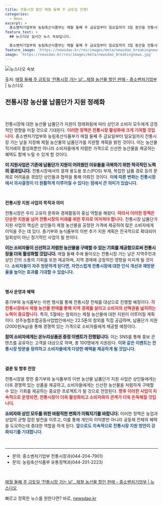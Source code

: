 ```yaml
---
title: 전통시장 할인 매월 둘째 주 금토일 진행!
categories:
  - News
excerpt: >
  중소벤처기업부와 농림축산식품부는 매월 둘째 주 금요일부터 일요일까지 3일 동안을 전통시장 가는 날!로 정해 …
feature_text: >
  ## 뉴스다오 실시간 뉴스 속보입니다.

  중소벤처기업부와 농림축산식품부는 매월 둘째 주 금요일부터 일요일까지 3일 동안을 전통시장 가는 날!로 정해 …
feature_image: 'https://newsdao.kr/res/images/meta/newsdao_breakingnews.jpg'
image: 'https://newsdao.kr/res/images/meta/newsdao_breakingnews.jpg'
---
```


![뉴스다오 속보](https://newsdao.kr/res/images/meta/newsdao_breakingnews.jpg)

<p>출처: <a href="https://newsdao.kr/3768" rel="dofollow">매월 둘째 주 금토일 ‘전통시장 가는 날’…제철 농산물 할인 판매 - 중소벤처기업부</a> | 뉴스다오</p>

<h2 data-ke-size="size26">전통시장 농산물 납품단가 지원 정례화</h2>

<p data-ke-size="size16">&nbsp;</p>

전통시장에 대한 농산물 납품단가 지원이 정례화됨에 따라 상인과 소비자 모두에게 긍정적인 영향을 미칠 것으로 기대된다. <b><span style="color: #ee2323;">이러한 정책은 전통시장 활성화에 크게 기여할 것입니다.</span></b> 중소벤처기업부와 농림축산식품부가 매월 둘째 주 금요일부터 일요일까지 전통시장 가는 날을 지정해 제철 농산물의 납품단가를 지원할 계획을 밝힌 것이다. 이는 농산물 직거래의 활성화뿐만 아니라 소비자들에게 저렴한 가격으로 신선한 농산물을 제공하는 혜택도 함께 누릴 수 있게 할 것이다.

<b><span style="background-color: #21538527;">이 지원사업은 기존에 납품단가 지원이 어려웠던 이유들을 극복하기 위한 적극적인 노력의 결과입니다.</span></b> 전통시장에서의 결제 용도용 포스(POS) 부재, 복잡한 납품 경로 등의 문제로 어려움을 겪었던 상인들과 협력을 통해 이뤄진 것이다. <b><span style="color: #1a5490;">이에 따른 변화는 전통시장에서 의사결정이 더 원활하게 이루어질 수 있다는 점에서 큰 의미가 있습니다.</span></b>

<p data-ke-size="size16">&nbsp;</p>

<b>전통시장 지원 사업의 목적과 의미</b>

전통시장은 우리 고유의 문화와 경제활동의 중심 역할을 해왔다. <b><span style="color: #ee2323;">따라서 이러한 정책은 단순한 지원을 넘어 전통시장의 미래를 위한 투자로 여겨져야 합니다.</span></b> 전통시장 납품단가 지원 사업의 핵심은 상인들이 제철 농산물을 공정한 가격에 제공하여 많은 소비자에게 이익을 주는 데 있다. 중기부와 농식품부의 이번 추가 지원 계획은 전국적으로 확대되어 일회성이 아닌 정기적인 사업이 될 판이다.

<b><span style="background-color: #21538527;">이는 소비자들이 신선하고 저렴한 농산물을 구매할 수 있는 기회를 제공함으로써 전통시장을 더욱 활성화할 것입니다.</span></b> 매월 둘째 주에 돌아오는 전통시장 가는 날은 지역주민과 상인 간의 소통의 기회를 또한 제공하며, 지역 경제에 긍정적인 영향을 미치게 될 것이다. <b><span style="color: #1a5490;">소비자들이 자주 방문하게 된다면, 자연스럽게 전통시장에 대한 인식 개선과 재방문율을 높이는 효과를 기대할 수 있습니다.</span></b>

<p data-ke-size="size16">&nbsp;</p>

<b>행사 운영과 혜택</b>

중기부와 농식품부는 이번 행사를 통해 전통시장 전체를 대상으로 진행할 예정이다. <b><span style="color: #ee2323;">각 전통시장에서 제철 농산물 판매를 통해 지역 경제를 살리고 소비자의 선택권을 넓히려는 노력이 중요합니다.</span></b> 특히, 5월에는 참외라는 제철 농산물에 대한 지원이 이루어질 계획이다. 성주농협조합공동사업법인에서는 22.5톤의 참외를 직접 공급하며, 납품단가 지원(2000원/kg)을 통해 경쟁력 있는 가격으로 소비자들에게 제공할 예정이다.

<b><span style="background-color: #21538527;">참여 소비자에게는 온누리상품권 증정 이벤트가 진행됩니다.</span></b> 이는 SNS를 통해 홍보 콘텐츠를 공유하는 고객을 대상으로 하며, 총 100명에게 지원된다. <b><span style="color: #1a5490;">이와 같은 이벤트는 전통시장 방문을 장려하고 소비자들에게 다양한 혜택을 제공하게 될 것입니다.</span></b>

<p data-ke-size="size16">&nbsp;</p>

<b>결론 및 향후 전망</b>

전통시장을 향한 중기부와 농식품부의 이번 농산물 납품단가 지원 사업은 상인들에게는 더욱 경쟁력 있는 상품을 제공하고, 소비자들에게는 신선한 농산물을 저렴하게 구매할 수 있는 기회를 제공하는 중요한 프로젝트가 될 것으로 전망된다. <b><span style="color: #ee2323;">향후 이러한 사업이 지속적으로 운영되면, 전통시장이 더욱 활성화되고 소비자와의 관계가 더욱 돈독해질 것입니다.</span></b>

<b><span style="background-color: #21538527;">소비자와 상인 모두를 위한 바람직한 변화가 이뤄지기를 바랍니다.</span></b> 이러한 정책은 농업과 상업의 균형 잡힌 발전을 이루고, 이를 통해 개인의 이익뿐만 아니라 공동체 전체의 혜택을 도모하는데 중대한 역할을 하게 된다. <b><span style="color: #1a5490;">앞으로도 지속적으로 전통시장 지원 방안이 강화되기를 기대합니다.</span></b>

<p data-ke-size="size16">&nbsp;</p>

<hr>

<ul>
  <li>문의: 중소벤처기업부 전통시장과(044-204-7901)</li>
  <li>문의: 농림축산식품부 유통정책과(044-201-2223)</li>
</ul>

<p data-ke-size="size16">&nbsp;</p>

<a href="https://newsdao.kr/3768">매월 둘째 주 금토일 ‘전통시장 가는 날’…제철 농산물 할인 판매 - 중소벤처기업부 | 뉴스다오</a> 

빠르고 정확한 뉴스를 원한다면? 바로, <a href="https://newsdao.kr" rel="dofollow">newsdao.kr</a>


